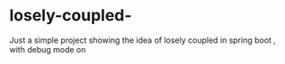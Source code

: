 # losely-coupled-
Just a simple project showing the idea of losely coupled in spring boot , with debug mode on 
